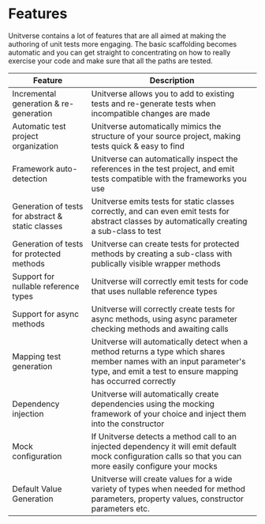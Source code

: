 # Features

Unitverse contains a lot of features that are all aimed at making the authoring of unit tests more engaging. The basic scaffolding becomes automatic and you can get straight to concentrating on how to really exercise your code and make sure that all the paths are tested.

| Feature | Description |
| --- | --- |
| Incremental generation & re-generation | Unitverse allows you to add to existing tests and re-generate tests when incompatible changes are made |
| Automatic test project organization | Unitverse automatically mimics the structure of your source project, making tests quick & easy to find |
| Framework auto-detection | Unitverse can automatically inspect the references in the test project, and emit tests compatible with the frameworks you use |
| Generation of tests for abstract & static classes | Unitverse emits tests for static classes correctly, and can even emit tests for abstract classes by automatically creating a sub-class to test |
| Generation of tests for protected methods | Unitverse can create tests for protected methods by creating a sub-class with publically visible wrapper methods |
| Support for nullable reference types | Unitverse will correctly emit tests for code that uses nullable reference types |
| Support for async methods | Unitverse will correctly create tests for async methods, using async parameter checking methods and awaiting calls |
| Mapping test generation | Unitverse will automatically detect when a method returns a type which shares member names with an input parameter's type, and emit a test to ensure mapping has occurred correctly |
| Dependency injection | Unitverse will automatically create dependencies using the mocking framework of your choice and inject them into the constructor |
| Mock configuration | If Unitverse detects a method call to an injected dependency it will emit default mock configuration calls so that you can more easily configure your mocks |
| Default Value Generation | Unitverse will create values for a wide variety of types when needed for method parameters, property values, constructor parameters etc. |
